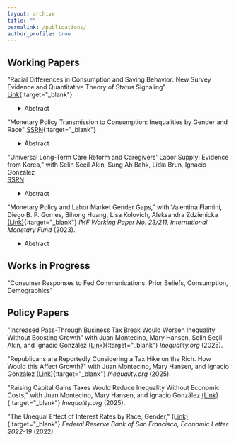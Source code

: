 ```yaml
---
layout: archive
title: ""
permalink: /publications/
author_profile: true
---
```


Working Papers
------
"Racial Differences in Consumption and Saving Behavior: New Survey Evidence and Quantitative Theory of Status Signaling" [Link](http://ainapuig.github.io/files/papers/Paper_MPC_Race_AinaPuig.pdf){:target="_blank"}

<ul>
<details>
<summary>Abstract</summary> 
<br>
The racial wealth gap is large. An explanation for the persistence of this gap is that people spend their resources differently. Estimating the marginal propensity to consume (MPC) by race is crucial in understanding the wealth gap. I draw on survey data I collected to estimate MPCs by race. MPCs are considerably higher among black than white respondents, even after adjusting for characteristics such as age, education, and income. In the Consumer Expenditure Survey, black households consume a higher share of visible goods out of overall consumption to signal status than white households. However, black consumers have more of a need to signal status to compensate for perceptions of them having lower incomes. To match these facts, I introduce status compensation motives into a standard life-cycle model and show that this mechanism can account for 36% of the racial difference in MPCs. Models that include racial heterogeneity in earnings volatility, unemployment shocks, and expenses, but exclude status motives, do not match the data showing that black people’s spending on visible goods increases with wealth. I use my model to show how understanding status spending motives can be used to address the racial wealth gap by estimating the size of a new policy to eliminate racial differences in wealth.
</details>
</ul>


"Monetary Policy Transmission to Consumption: Inequalities by Gender and Race" [SSRN](https://papers.ssrn.com/sol3/papers.cfm?abstract_id=5606494){:target="_blank"}

<ul>
<details>
<summary>Abstract</summary>
<br>
This paper estimates the causal effects of monetary policy shocks on household consumption, with additional analysis of labor market and income responses, disaggregated by gender and race. I find that contractionary monetary policy reduces consumption more for black than white households, with the largest declines among households headed by black women. These gaps persist after accounting for differences in household education, debt, and income, but are partly explained by differences in marital status and spousal insurance against shocks. These shocks also lead households to shift expenditures from non-essential and durable goods toward essential non-durable goods and services. The analysis provides estimates of marginal propensities to consume across groups and shows that contractionary, rather than expansionary, shocks drive aggregate consumption responses. These findings highlight the importance of accounting for intersectional demographic heterogeneity in evaluating the distributional effects of monetary policy.
</details>
</ul>


"Universal Long-Term Care Reform and Caregivers' Labor Supply: Evidence from Korea," with 
<a href="https://sites.google.com/view/selinsecilakin" target="_blank" style="text-decoration:none; color:inherit;">Selin Seçil Akın</a>,
<a href="https://www.sbahk.com/" target="_blank" style="text-decoration:none; color:inherit;">Sung Ah Bahk</a>,
Lídia Brun, 
<a href="https://www.ignacioglz.com/" target="_blank" style="text-decoration:none; color:inherit;">Ignacio González</a>  
<a href="https://papers.ssrn.com/sol3/papers.cfm?abstract_id=5599570" target="_blank" style="color:inherit;">SSRN</a>  

<ul>
<details>
<summary>Abstract</summary>
<br>
This study investigates the impact of Korea's universal long-term care insurance (LTCI) system, implemented in 2008, on the labor market outcomes of family caregivers. We exploit multiple discontinuities in the LTCI benefit structure to estimate the benefits' effect on caregiver employment. Analyzing data from a nationally representative survey, we find that LTCI benefits significantly increase labor force participation among women but have no corresponding effect among men. Additionally, the benefits reduce women's likelihood of engaging in family caregiving as their primary activity. These findings highlight the crucial role of long-term care policies in shaping labor market outcomes for caregivers, with notable implications for the dynamics of women's labor supply.
</details>
</ul>


"Monetary Policy and Labor Market Gender Gaps," with Valentina Flamini, Diego B. P. Gomes, Bihong Huang, Lisa Kolovich, Aleksandra Zdzienicka [(Link)](https://www.imf.org/en/Publications/WP/Issues/2023/09/29/Monetary-Policy-and-Labor-Market-Gender-Gaps-539650){:target="_blank"} _IMF Working Paper No. 23/211, International Monetary Fund_ (2023).

<ul>
<details>
<summary>Abstract</summary>
<br>
We study the effects of monetary policy shocks on employment gender gaps in a panel of 22 countries using quarterly data from 1990 to 2019. Our results show that men’s employment falls more than women’s after contractionary monetary policy shocks, narrowing the employment gender gap over time. Two factors contribute to explaining this heterogeneous effect. First, a larger impact of monetary policy shocks on employment in the industry sector that employs more men. Second, the larger response of the employment gap in the sector (services) that employs the largest share of men and women. In terms of labor market adjustment, the narrowing of the gender employment gap is initially driven by a reduction in the gender unemployment gaps that, over time, results in an adjustment in the gender labor force participation gap—with men’s labor force participation dropping more than women’s. The effects are larger in countries with more flexible labor market regulations, higher gender wage gaps, and lower informal women’s employment compared to men’s. Finally, the effects are also larger for contractionary monetary policy shocks and during expansions.
</details>
</ul>

Works in Progress
------
"Consumer Responses to Fed Communications: Prior Beliefs, Consumption, Demographics"


Policy Papers
------
"Increased Pass-Through Business Tax Break Would Worsen Inequality Without Boosting Growth" with Juan Montecino, Mary Hansen, Selin Seçil Akın, and Ignacio González [(Link)](https://inequality.org/article/pass-through-tax-break-inequality-growth/){:target="_blank"} _Inequality.org_ (2025).

"Republicans are Reportedly Considering a Tax Hike on the Rich. How Would this Affect Growth?" with Juan Montecino, Mary Hansen, and Ignacio González [(Link)](https://inequality.org/article/republican-tax-increase-on-the-rich/){:target="_blank"} _Inequality.org_ (2025).

"Raising Capital Gains Taxes Would Reduce Inequality Without Economic Costs," with Juan Montecino, Mary Hansen, and Ignacio González [(Link)](https://inequality.org/article/capital-gains-taxes-inequality/){:target="_blank"} _Inequality.org_ (2025).

"The Unequal Effect of Interest Rates by Race, Gender," [(Link)](https://www.frbsf.org/economic-research/publications/economic-letter/2022/august/unequal-effect-interest-rates-by-race-and-gender/){:target="_blank"} _Federal Reserve Bank of San Francisco, Economic Letter  2022-19_ (2022). 

